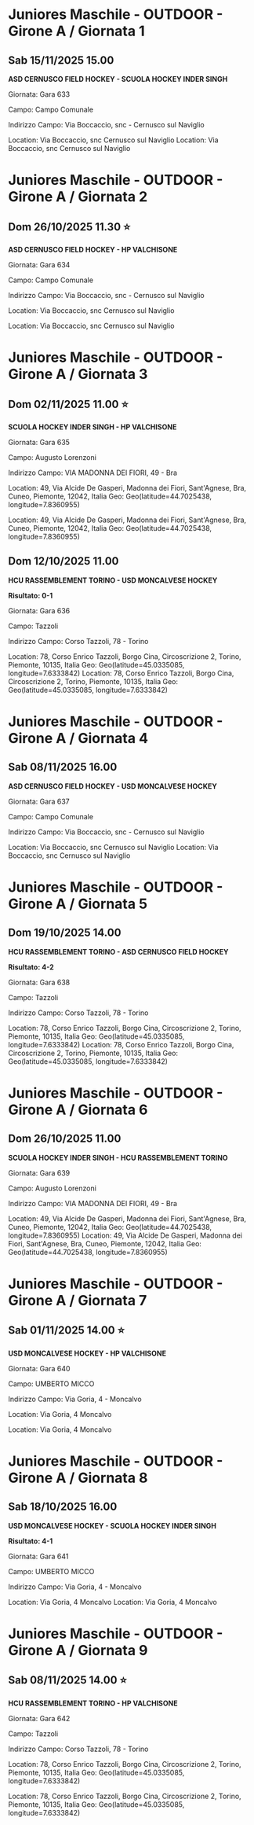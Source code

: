

# Juniores Maschile - OUTDOOR  - Girone A / Giornata 1

## Sab 15/11/2025 15.00

<strong>ASD CERNUSCO FIELD HOCKEY - SCUOLA HOCKEY INDER SINGH</strong>

Giornata: Gara 633

Campo: Campo Comunale 

Indirizzo Campo:  Via Boccaccio, snc - Cernusco sul Naviglio

Location:  Via Boccaccio, snc Cernusco sul Naviglio
Location:  Via Boccaccio, snc Cernusco sul Naviglio



# Juniores Maschile - OUTDOOR  - Girone A / Giornata 2

<!-- VALCHISONE_START -->
## Dom 26/10/2025 11.30 ⭐

<strong>ASD CERNUSCO FIELD HOCKEY - HP VALCHISONE</strong>

Giornata: Gara 634

Campo: Campo Comunale 

Indirizzo Campo:  Via Boccaccio, snc - Cernusco sul Naviglio

Location:  Via Boccaccio, snc Cernusco sul Naviglio
<!-- VALCHISONE_END -->

Location:  Via Boccaccio, snc Cernusco sul Naviglio
<!-- VALCHISONE_END -->




# Juniores Maschile - OUTDOOR  - Girone A / Giornata 3

<!-- VALCHISONE_START -->
## Dom 02/11/2025 11.00 ⭐

<strong>SCUOLA HOCKEY INDER SINGH - HP VALCHISONE</strong>

Giornata: Gara 635

Campo: Augusto Lorenzoni 

Indirizzo Campo:  VIA MADONNA DEI FIORI, 49 - Bra

Location: 49, Via Alcide De Gasperi, Madonna dei Fiori, Sant'Agnese, Bra, Cuneo, Piemonte, 12042, Italia
Geo: Geo(latitude=44.7025438, longitude=7.8360955)
<!-- VALCHISONE_END -->

Location: 49, Via Alcide De Gasperi, Madonna dei Fiori, Sant'Agnese, Bra, Cuneo, Piemonte, 12042, Italia
Geo: Geo(latitude=44.7025438, longitude=7.8360955)
<!-- VALCHISONE_END -->



## Dom 12/10/2025 11.00

<strong>HCU RASSEMBLEMENT TORINO - USD MONCALVESE HOCKEY</strong>

**Risultato: 0-1**

Giornata: Gara 636

Campo: Tazzoli 

Indirizzo Campo:  Corso Tazzoli, 78 - Torino

Location: 78, Corso Enrico Tazzoli, Borgo Cina, Circoscrizione 2, Torino, Piemonte, 10135, Italia
Geo: Geo(latitude=45.0335085, longitude=7.6333842)
Location: 78, Corso Enrico Tazzoli, Borgo Cina, Circoscrizione 2, Torino, Piemonte, 10135, Italia
Geo: Geo(latitude=45.0335085, longitude=7.6333842)



# Juniores Maschile - OUTDOOR  - Girone A / Giornata 4

## Sab 08/11/2025 16.00

<strong>ASD CERNUSCO FIELD HOCKEY - USD MONCALVESE HOCKEY</strong>

Giornata: Gara 637

Campo: Campo Comunale 

Indirizzo Campo:  Via Boccaccio, snc - Cernusco sul Naviglio

Location:  Via Boccaccio, snc Cernusco sul Naviglio
Location:  Via Boccaccio, snc Cernusco sul Naviglio



# Juniores Maschile - OUTDOOR  - Girone A / Giornata 5

## Dom 19/10/2025 14.00

<strong>HCU RASSEMBLEMENT TORINO - ASD CERNUSCO FIELD HOCKEY</strong>

**Risultato: 4-2**

Giornata: Gara 638

Campo: Tazzoli 

Indirizzo Campo:  Corso Tazzoli, 78 - Torino

Location: 78, Corso Enrico Tazzoli, Borgo Cina, Circoscrizione 2, Torino, Piemonte, 10135, Italia
Geo: Geo(latitude=45.0335085, longitude=7.6333842)
Location: 78, Corso Enrico Tazzoli, Borgo Cina, Circoscrizione 2, Torino, Piemonte, 10135, Italia
Geo: Geo(latitude=45.0335085, longitude=7.6333842)



# Juniores Maschile - OUTDOOR  - Girone A / Giornata 6

## Dom 26/10/2025 11.00

<strong>SCUOLA HOCKEY INDER SINGH - HCU RASSEMBLEMENT TORINO</strong>

Giornata: Gara 639

Campo: Augusto Lorenzoni 

Indirizzo Campo:  VIA MADONNA DEI FIORI, 49 - Bra

Location: 49, Via Alcide De Gasperi, Madonna dei Fiori, Sant'Agnese, Bra, Cuneo, Piemonte, 12042, Italia
Geo: Geo(latitude=44.7025438, longitude=7.8360955)
Location: 49, Via Alcide De Gasperi, Madonna dei Fiori, Sant'Agnese, Bra, Cuneo, Piemonte, 12042, Italia
Geo: Geo(latitude=44.7025438, longitude=7.8360955)



# Juniores Maschile - OUTDOOR  - Girone A / Giornata 7

<!-- VALCHISONE_START -->
## Sab 01/11/2025 14.00 ⭐

<strong>USD MONCALVESE HOCKEY - HP VALCHISONE</strong>

Giornata: Gara 640

Campo: UMBERTO MICCO 

Indirizzo Campo:  Via Goria, 4 - Moncalvo

Location:  Via Goria, 4 Moncalvo
<!-- VALCHISONE_END -->

Location:  Via Goria, 4 Moncalvo
<!-- VALCHISONE_END -->




# Juniores Maschile - OUTDOOR  - Girone A / Giornata 8

## Sab 18/10/2025 16.00

<strong>USD MONCALVESE HOCKEY - SCUOLA HOCKEY INDER SINGH</strong>

**Risultato: 4-1**

Giornata: Gara 641

Campo: UMBERTO MICCO 

Indirizzo Campo:  Via Goria, 4 - Moncalvo

Location:  Via Goria, 4 Moncalvo
Location:  Via Goria, 4 Moncalvo



# Juniores Maschile - OUTDOOR  - Girone A / Giornata 9

<!-- VALCHISONE_START -->
## Sab 08/11/2025 14.00 ⭐

<strong>HCU RASSEMBLEMENT TORINO - HP VALCHISONE</strong>

Giornata: Gara 642

Campo: Tazzoli 

Indirizzo Campo:  Corso Tazzoli, 78 - Torino

Location: 78, Corso Enrico Tazzoli, Borgo Cina, Circoscrizione 2, Torino, Piemonte, 10135, Italia
Geo: Geo(latitude=45.0335085, longitude=7.6333842)
<!-- VALCHISONE_END -->

Location: 78, Corso Enrico Tazzoli, Borgo Cina, Circoscrizione 2, Torino, Piemonte, 10135, Italia
Geo: Geo(latitude=45.0335085, longitude=7.6333842)
<!-- VALCHISONE_END -->


